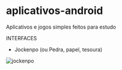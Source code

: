 # aplicativos-android
Aplicativos e jogos simples feitos para estudo

INTERFACES
- Jockenpo (ou Pedra, papel, tesoura)

![jockenpo](https://user-images.githubusercontent.com/95611970/185566042-7706d5a3-4e4f-4c72-8810-3fc419177c79.jpg)


